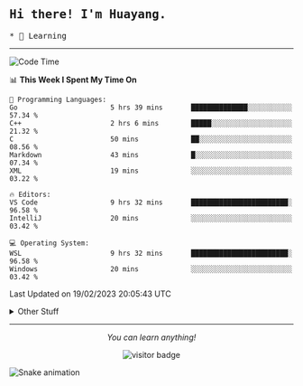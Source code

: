 <h2>
    <samp>Hi there! I'm Huayang.</samp>
</h2>
<p>
    <samp>
        * 🧐 Learning
    </samp>
</p>



<hr>


<!--START_SECTION:waka-->
![Code Time](http://img.shields.io/badge/Code%20Time-441%20hrs%209%20mins-blue)

📊 **This Week I Spent My Time On** 

```text
💬 Programming Languages: 
Go                       5 hrs 39 mins       ██████████████░░░░░░░░░░░   57.34 % 
C++                      2 hrs 6 mins        █████░░░░░░░░░░░░░░░░░░░░   21.32 % 
C                        50 mins             ██░░░░░░░░░░░░░░░░░░░░░░░   08.56 % 
Markdown                 43 mins             █░░░░░░░░░░░░░░░░░░░░░░░░   07.34 % 
XML                      19 mins             ░░░░░░░░░░░░░░░░░░░░░░░░░   03.22 % 

🔥 Editors: 
VS Code                  9 hrs 32 mins       ████████████████████████░   96.58 % 
IntelliJ                 20 mins             ░░░░░░░░░░░░░░░░░░░░░░░░░   03.42 % 

💻 Operating System: 
WSL                      9 hrs 32 mins       ████████████████████████░   96.58 % 
Windows                  20 mins             ░░░░░░░░░░░░░░░░░░░░░░░░░   03.42 % 

```


 Last Updated on 19/02/2023 20:05:43 UTC
<!--END_SECTION:waka-->


<details>
  <summary>Other Stuff</summary>
  <br />
<!--   
  <p align="left">
    <img height="180em" src="https://github-readme-streak-stats.herokuapp.com/?user=GuillaumeFalourd" />
    
  </p> -->

  * 🏆 Some GitHub statistical reports:
  
  <img width="100%" src="https://github-profile-trophy.vercel.app/?username=xmchxup&column=7">
  <p align="left">  
    <img height="180em" src="https://github-readme-stats.vercel.app/api?username=xmchxup&hide_border=true&show_icons=true&include_all_commits=true&bg_color=0,EC6C6C,FFD479,FFFC79,73FA79&theme=graywhite&locale=en" />
    <img height="180em" src="https://github-readme-stats.vercel.app/api/top-langs/?username=xmchxup&hide=css,scss,html&langs_count=8&hide_border=true&layout=compact&bg_color=0,73FA79,73FDFF,D783FF&theme=graywhite&locale=en" />
  </p>
  
  <img width="100%" src="https://github-profile-summary-cards.vercel.app/api/cards/profile-details?username=xmchxup&theme=github" />
 
</a>
</details>
<hr>
<p align="center">
    <i>You can learn anything!</i>
    <p align="center">
        <img src="https://visitor-badge.laobi.icu/badge?page_id=xmchxup" alt="visitor badge"/>       
    </p>
</p>

![Snake animation](https://github.com/XmchxUp/XmchxUp/blob/output/github-contribution-grid-snake.gif)


